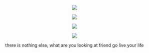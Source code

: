 <p align="center"> <img src="https://user-images.githubusercontent.com/104833655/204815370-c489d4f3-cd53-4084-ae8d-5022147e7016.gif">

<p align="center"> <img src ="https://user-images.githubusercontent.com/104833655/204817200-75410715-b6a7-460f-a0e7-9aa7d2a6ab14.png">
<p align="center"> <img src ="https://user-images.githubusercontent.com/104833655/204817746-6336dbc7-a1dc-4c7e-a0e9-2973c0427abe.png">
<p align="center"> <img src ="https://user-images.githubusercontent.com/104833655/204819225-13a0ef12-659e-4116-ac15-409081b0a91d.png">

<div align="center">
there is nothing else, what are you looking at friend go live your life
